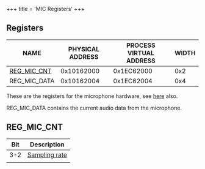 +++
title = 'MIC Registers'
+++

## Registers

| NAME                                   | PHYSICAL ADDRESS | PROCESS VIRTUAL ADDRESS | WIDTH |
|----------------------------------------|------------------|-------------------------|-------|
| [REG_MIC_CNT](#REG_MIC_CNT "wikilink") | 0x10162000       | 0x1EC62000              | 0x2   |
| REG_MIC_DATA                           | 0x10162004       | 0x1EC62004              | 0x4   |

These are the registers for the microphone hardware, see
[here](MIC_Services "wikilink") also.

REG_MIC_DATA contains the current audio data from the microphone.

## REG_MIC_CNT

| Bit | Description                                         |
|-----|-----------------------------------------------------|
| 3-2 | [Sampling rate](MIC_Services#SampleRate "wikilink") |
|     |                                                     |